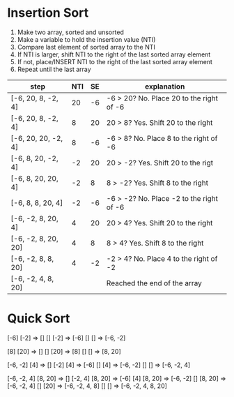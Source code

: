 # Insertion Sort

1. Make two array, sorted and unsorted
2. Make a variable to hold the insertion value (NTI)
3. Compare last element of sorted array to the NTI
4. If NTI is larger, shift NTI to the right of the last sorted array element
5. If not, place/INSERT NTI to the right of the last sorted array element
6. Repeat until the last array

| step                | NTI | SE  | explanation                              |
| ------------------- | --- | --- | ---------------------------------------- |
| [-6, 20, 8, -2, 4]  | 20  | -6  | -6 > 20? No. Place 20 to the right of -6 |
| [-6, 20, 8, -2, 4]  | 8   | 20  | 20 > 8? Yes. Shift 20 to the right       |
| [-6, 20, 20, -2, 4] | 8   | -6  | -6 > 8? No. Place 8 to the right of -6   |
| [-6, 8, 20, -2, 4]  | -2  | 20  | 20 > -2? Yes. Shift 20 to the rigt       |
| [-6, 8, 20, 20, 4]  | -2  | 8   | 8 > -2? Yes. Shift 8 to the right        |
| [-6, 8, 8, 20, 4]   | -2  | -6  | -6 > -2? No. Place -2 to the right of -6 |
| [-6, -2, 8, 20, 4]  | 4   | 20  | 20 > 4? Yes. Shift 20 to the right       |
| [-6, -2, 8, 20, 20] | 4   | 8   | 8 > 4? Yes. Shift 8 to the right         |
| [-6, -2, 8, 8, 20]  | 4   | -2  | -2 > 4? No. Place 4 to the right of -2   |
| [-6, -2, 4, 8, 20]  |     |     | Reached the end of the array             |

# Quick Sort

[-6] [-2] => []
[] [-2] => [-6]
[] [] => [-6, -2]

[8] [20] => []
[] [20] => [8]
[] [] => [8, 20]

[-6, -2] [4] => []
[-2] [4] => [-6]
[] [4] => [-6, -2]
[] [] => [-6, -2, 4]

[-6, -2, 4] [8, 20] => []
[-2, 4] [8, 20] => [-6]
[4] [8, 20] => [-6, -2]
[] [8, 20] => [-6, -2, 4]
[] [20] => [-6, -2, 4, 8]
[] [] => [-6, -2, 4, 8, 20]
